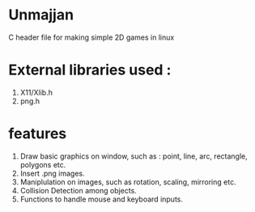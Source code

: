 # Unmajjan

C header file for making simple 2D games in linux

# External libraries used :

1. X11/Xlib.h
2. png.h

# features

1. Draw basic graphics on window, such as : point, line, arc, rectangle, polygons etc.
2. Insert .png images.
3. Maniplulation on images, such as rotation, scaling, mirroring etc.
4. Collision Detection among objects.
5. Functions to handle mouse and keyboard inputs.
